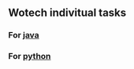 ## Wotech indivitual tasks

 ### For [java](https://github.com/MargoZhubinska/Individual-work/blob/main/java)

 ### For [python](https://github.com/MargoZhubinska/Individual-work/blob/main/python)
